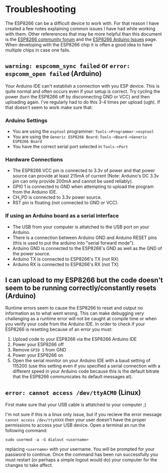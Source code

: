# Troubleshooting

The ESP8266 can be a difficult device to work with. For that reason I have created a few notes explaining common issues I have had while working with them. Other refererences that may be more helpful than this document is the [ESP8266 community forum](http://esp8266.com) and the [ESP8266 Arduino Issues](https://github.com/esp8266/Arduino/issues) page. When developing with the ESP8266 chip it is often a good idea to have multiple chips in case one fails. 
## `warning: espcomm_sync failed` or `error: espcomm_open failed` (Arduino)

Your Arduino IDE can't establish a connection with you ESP device. This is quite normal and often occurs even if your setup is correct. Try cycling the power (turn the ESP8266 off by disconnecting GND or VCC) and then uploading again. I've regularly had to do this 3-4 times per upload (ugh). If that doesn't seem to work make sure that:

### Arduino Settings

- You are using the `esptool` programmer: `Tools->Programmer->esptool`
- You are using the `Generic ESP8266 Board`: `Tools->Board->Generic ESP8266 Board`
- You have the correct serial port selected in `Tools->Port`

### Hardware Connections
- The ESP8266 VCC pin is connected to 3.3v of power and that power source can provide at least 215mA of current (Note: Arduino's DC 3.3v pin can only provide 200mA and cannot be used reliably).
- GPI0 1 is connected to GND when attempting to upload the program from the Arduino IDE.
- CH_PD is connected to 3.3v power source.
- RST pin is floating (not connected to GND or VCC).

### If using an Arduino board as a serial interface

- The USB from your computer is attatched to the USB port on your Arduino.
- There is a connection between Arduino GND and Arduino RESET pins (this is used to put the arduino into "serial forward mode").
- Arduino GND is connected to the ESP8266's GND as well as the GND of the power source.
- Arduino TX is connected to ESP8266's TX (not RX)
- Arduino RX is connected to ESP8266's RX (not TX)

## I can upload to my ESP8266 but the code doesn't seem to be running correctly/constantly resets (Arduino)

Runtime errors seem to cause the ESP8266 to reset and output no information as to what went wrong. This can make debugging very challenging as a runtime error will not be caught at compile time or when you verify your code from the Arduino IDE. In order to check if your ESP8266 is resetting because of an error you must:

1. Upload code to your ESP8266 via the ESP8266 Arduino IDE
2. Power your ESP8266 off
3. Remove `GPIO 1` from GND
4. Power your ESP8266 on
5. Open the serial monitor on your Arduino IDE with a baud setting of 115200 (use this setting even if you specified a serial connection with a different speed in your Arduino code because this is the default bitrate that the ESP8266 communicates its default messages at).

## `error: cannot access /dev/ttyACM0` (Linux)

First make sure that your USB cable is attatched to your computer ;)

I'm not sure if this is a linux only issue, but if you recieve the error message `cannot access /dev/ttyXXXX` then your user doesn't have the proper permissions to access your USB device. Open a terminal an run the following command:

```
sudo usermod -a -G dialout <username>
```

replacing `<username>` with your username. You will be prompted for your password to continue. Once the command has been run successfully you must restart (or perhaps a simple logout would do) your computer for the changes to take affect.